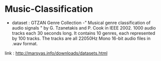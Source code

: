 # Music-Classification

- dataset : GTZAN Genre Collection
-" Musical genre classification of audio signals " by G. Tzanetakis and P. Cook in IEEE 2002.
1000 audio tracks each 30 seconds long. It contains 10 genres, each represented by 100 tracks. The tracks are all 22050Hz Mono 16-bit audio files in .wav format.

link : http://marsyas.info/downloads/datasets.html

